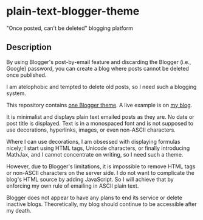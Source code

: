 # plain-text-blogger-theme

"Once posted, can't be deleted" blogging platform

## Description

By using Blogger's post-by-email feature and discarding the Blogger (i.e.,
Google) password, you can create a blog where posts cannot be deleted once
published.

I am atelophobic and tempted to delete old posts, so I need such a blogging
system.

This repository contains [one Blogger theme](theme.xml).  A live example is on
[my blog](https://yuukikonnobot.blogspot.com/).

It is minimalist and displays plain text emailed posts as they are.  No date or
post title is displayed.  Text is in a monospaced font and is not supposed to
use decorations, hyperlinks, images, or even non-ASCII characters.

Where I can use decorations, I am obsessed with displaying formulas nicely; I
start using HTML tags, Unicode characters, or finally introducing MathJax, and I
cannot concentrate on writing, so I need such a theme.

However, due to Blogger's limitations, it is impossible to remove HTML tags or
non-ASCII characters on the server side.  I do not want to complicate the blog's
HTML source by adding JavaScript.  So I will achieve that by enforcing my own
rule of emailing in ASCII plain text.

Blogger does not appear to have any plans to end its service or delete inactive
blogs.  Theoretically, my blog should continue to be accessible after my death.
